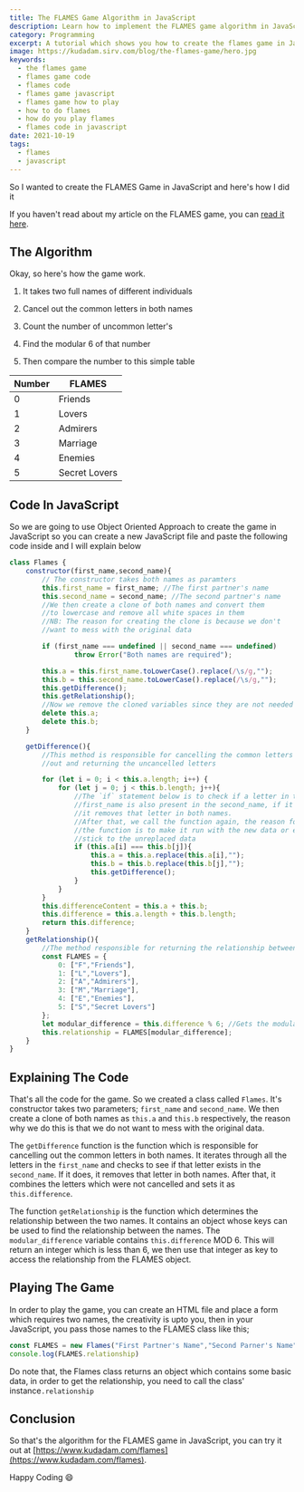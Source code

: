 ```yaml
---
title: The FLAMES Game Algorithm in JavaScript
description: Learn how to implement the FLAMES game algorithm in JavaScript
category: Programming
excerpt: A tutorial which shows you how to create the flames game in Javascript
image: https://kudadam.sirv.com/blog/the-flames-game/hero.jpg
keywords:
  - the flames game
  - flames game code
  - flames code
  - flames game javascript
  - flames game how to play
  - how to do flames
  - how do you play flames
  - flames code in javascript
date: 2021-10-19
tags:
  - flames
  - javascript
---
```


<p class="intro">
 So I wanted to create the FLAMES Game in JavaScript and here's how I did it
</p>



If  you haven't read about my article on the FLAMES game, you can [read it here](https://www.kudadam.com/blog/the-flames-game). 

## The Algorithm

Okay, so here's how the game work.

1. It takes two full names of different individuals

2. Cancel out the common letters in both names

3. Count the number of uncommon letter's

4. Find the modular 6 of that number

5. Then compare the number to this simple table

  | Number | FLAMES        |
  | ------ | ------------- |
  | 0      | Friends       |
  | 1      | Lovers        |
  | 2      | Admirers      |
  | 3      | Marriage      |
  | 4      | Enemies       |
  | 5      | Secret Lovers |

## Code In JavaScript

So we are going to use Object Oriented Approach to create the game in JavaScript so you can create a new JavaScript file and paste the following code inside and I will explain below

```javascript
class Flames {
	constructor(first_name,second_name){
		// The constructor takes both names as paramters
		this.first_name = first_name; //The first partner's name
		this.second_name = second_name; //The second partner's name
		//We then create a clone of both names and convert them 
		//to lowercase and remove all white spaces in them
		//NB: The reason for creating the clone is because we don't
		//want to mess with the original data

		if (first_name === undefined || second_name === undefined)
				throw Error("Both names are required");

		this.a = this.first_name.toLowerCase().replace(/\s/g,"");
		this.b = this.second_name.toLowerCase().replace(/\s/g,"");
		this.getDifference();
		this.getRelationship();
		//Now we remove the cloned variables since they are not needed
		delete this.a;
		delete this.b;
	}

	getDifference(){
		//This method is responsible for cancelling the common letters
		//out and returning the uncancelled letters

		for (let i = 0; i < this.a.length; i++) {
			for (let j = 0; j < this.b.length; j++){
				//The `if` statement below is to check if a letter in the
				//first_name is also present in the second_name, if it is,
				//it removes that letter in both names.
				//After that, we call the function again, the reason for calling
				//the function is to make it run with the new data or else it will
				//stick to the unreplaced data
				if (this.a[i] === this.b[j]){
					this.a = this.a.replace(this.a[i],"");
					this.b = this.b.replace(this.b[j],"");
					this.getDifference();
				}
			}
		}
		this.differenceContent = this.a + this.b;
		this.difference = this.a.length + this.b.length;
		return this.difference;
	}
	getRelationship(){
		//The method responsible for returning the relationship between both individuals
		const FLAMES = {
			0: ["F","Friends"],
			1: ["L","Lovers"],
			2: ["A","Admirers"],
			3: ["M","Marriage"],
			4: ["E","Enemies"],
			5: ["S","Secret Lovers"]
		};
		let modular_difference = this.difference % 6; //Gets the modular 6 of this.difference
		this.relationship = FLAMES[modular_difference];
	}
}
```

## Explaining The Code

That's all the code for the game. So we created a class called `Flames`. It's constructor takes two parameters; `first_name` and `second_name`.  We then create a clone of both names as `this.a` and `this.b` respectively, the reason why we do this is that we do not want to mess with the original data. 

The `getDifference` function is the function which is responsible for cancelling out the common letters in both names. It iterates through all the letters in the `first_name` and checks to see if that letter exists in the `second_name`. If it does, it removes that letter in both names. After that, it combines the letters which were not cancelled and sets it as `this.difference`. 

The function `getRelationship` is the function which determines the relationship between the two names. It contains an object whose keys can be used to find the relationship between the names. The `modular_difference` variable contains `this.difference` MOD 6. This will return an integer which is less than 6, we then use that integer as key to access the relationship from the FLAMES object.



## Playing The Game

In order to play the game, you can create an HTML file and place a form which requires two names, the creativity is upto you, then in your JavaScript, you pass those names to the FLAMES class like this;

```javascript
const FLAMES = new Flames("First Partner's Name","Second Parner's Name");
console.log(FLAMES.relationship)
```

Do note that, the Flames class returns an object which contains some basic data, in order to get the relationship, you need to call the class' instance`.relationship`

## Conclusion

So that's the algorithm for the FLAMES game in JavaScript, you can try it out at [https://www.kudadam.com/flames](https://www.kudadam.com/flames).

Happy Coding :smile:

